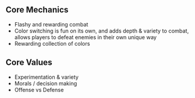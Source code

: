 ## Core Mechanics
- Flashy and rewarding combat
- Color switching is fun on its own, and adds depth & variety to combat, allows players to defeat enemies in their own unique way
- Rewarding collection of colors
## Core Values
- Experimentation & variety
- Morals / decision making
- Offense vs Defense

